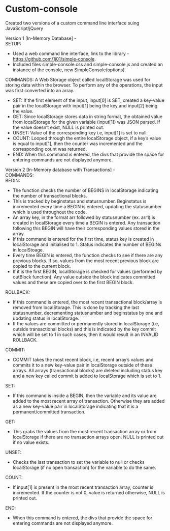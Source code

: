 # Custom-console

Created two versions of a custom command line interface suing JavaScript/jQuery

Version 1 [In-Memory Database] -\
SETUP:
-	Used a web command line interface, link to the library - https://github.com/1j01/simple-console.
-	Included files simple-console.css and simple-console.js and created an instance of the console, new SimpleConsole(options).

COMMANDS:
A Web Storage object called localStorage was used for storing data within the browser.
To perform any of the operations, the input was first converted into an array.
-	SET: If the first element of the input, input[0] is SET, created a key-value pair in the localStorage with input[1] being the key and input[2] being the value.
-	GET: Since localStorage stores data in string format, the obtained value from localStorage for the given variable (input[1]) was JSON parsed. If the value doesn’t exist, NULL is printed out.
-	UNSET: Value of the corresponding key i.e, input[1] is set to null.
-	COUNT: Looped through the entire localStorage object, if a key’s value is equal to input[1], then the counter was incremented and the corresponding count was returned.
-	END: When this command is entered, the divs that provide the space for entering commands are not displayed anymore.

Version 2 [In-Memory database with Transactions] -\
COMMANDS:\
BEGIN: 
 - The function checks the number of BEGINS in localStorage indicating the number of transactional blocks. 
 - This is tracked by beginstatus and statusnumber. Beginstatus is incremented every time a BEGIN is entered, updating the statusnumber which is used throughout the code.
 - An array key, in the format arr followed by statusnumber (ex. arr1) is created in localStorage every time a BEGIN is entered. Any transaction following this BEGIN will have their corresponding values stored in the array.
 - If this command is entered for the first time, status key is created in localStorage and initialised to 1. Status indicates the number of BEGINs in localStoage.
 -	Every time BEGIN is entered, the function checks to see if there are any previous blocks. If so, values from the most recent previous block are copied to the current block.
 -	If it is the first BEGIN, localStorage is checked for values (performed by outBlock function). Any value outside the block indicates committed values and these are copied over to the first BEGIN block.
 
ROLLBACK:
 -	If this command is entered, the most recent transactional block/array is removed from localStorage. This is done by tracking the last statusnumber, decrementing statusnumber and beginstatus by one and updating status in localStorage.
 -	If the values are committed or permanently stored in localStorage (i.e, outside transactional blocks) and this is indicated by the key commit which will be set to 1 in such cases, then it would result in an INVALID ROLLBACK.

COMMIT:
 -	COMMIT takes the most recent block, i.e, recent array’s values and commits it to a new key-value pair in localStorage outside of these arrays. All arrays (transactional blocks) are deleted including status key and a new key called commit is added to localStorage which is set to 1.

SET:
 -	If this command is inside a BEGIN, then the variable and its value are added to the most recent array of transaction. Otherwise they are added as a new key-value pair in localStorage indicating that it is a permanent/committed transaction.

GET:
 -	This grabs the values from the most recent transaction array or from localStorage if there are no transaction arrays open. NULL is printed out if no value exists.

UNSET:
 -	Checks the last transaction to set the variable to null or checks localStorage (if no open transaction) for the variable to do the same.

COUNT:
 -	If input[1] is present in the most recent transaction array, counter is incremented. If the counter is not 0, value is returned otherwise, NULL is printed out.

END:
 -	When this command is entered, the divs that provide the space for entering commands are not displayed anymore.
